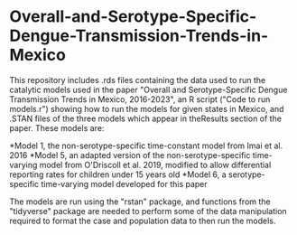 # Overall-and-Serotype-Specific-Dengue-Transmission-Trends-in-Mexico

This repository includes .rds files containing the data used to run the catalytic models used in the paper 
"Overall and Serotype-Specific Dengue Transmission Trends in Mexico, 2016-2023", 
an R script ("Code to run models.r") showing how to run the models for given states in Mexico, 
and .STAN files of the three models which appear in theResults section of the paper. These models are:

*Model 1, the non-serotype-specific time-constant model from Imai et al. 2016
*Model 5, an adapted version of the non-serotype-specific time-varying model from O'Driscoll et al. 2019, modified to allow differential
reporting rates for children under 15 years old
*Model 6, a serotype-specific time-varying model developed for this paper

The models are run using the "rstan" package, and functions from the "tidyverse" package are needed to perform some of the data 
manipulation required to format the case and population data to then run the models.
